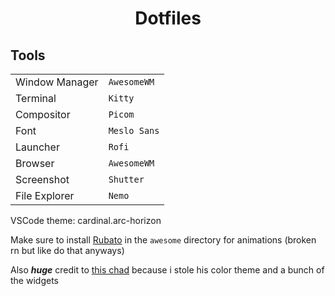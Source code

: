 <h1 style="text-align: center;">Dotfiles</h1>
<h2>Tools</h1>
    <table>
        <tr>
            <td>Window Manager</td>
            <td><code>AwesomeWM</code>
        </tr>
        <tr>
            <td>Terminal</td>
            <td><code>Kitty</code>
        </tr>
        <tr>
            <td>Compositor</td>
            <td><code>Picom</code>
        </tr>
        <tr>
            <td>Font</td>
            <td><code>Meslo Sans</code>
        </tr>
        <tr>
            <td>Launcher</td>
            <td><code>Rofi</code>
        </tr>
        <tr>
            <td>Browser</td>
            <td><code>AwesomeWM</code>
        </tr>
        <tr>
            <td>Screenshot</td>
            <td><code>Shutter</code>
        </tr>
        <tr>
            <td>File Explorer</td>
            <td><code>Nemo</code>
        </tr>
    </table>

VSCode theme: cardinal.arc-horizon

Make sure to install [Rubato](https://github.com/andOrlando/rubato) in the `awesome` directory for animations (broken rn but like do that anyways)

Also ***huge*** credit to [this chad](https://github.com/drahenprofi/dotfiles) because i stole his color theme and a bunch of the widgets